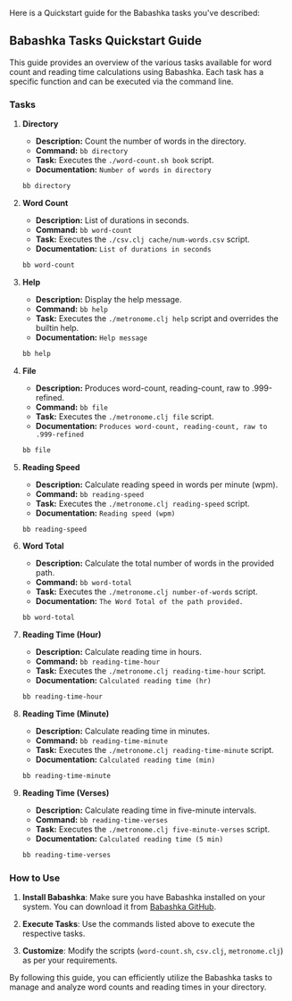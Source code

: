 Here is a Quickstart guide for the Babashka tasks you've described:

## Babashka Tasks Quickstart Guide

This guide provides an overview of the various tasks available for word count and reading time calculations using Babashka. Each task has a specific function and can be executed via the command line.

### Tasks

1. **Directory**
   - **Description:** Count the number of words in the directory.
   - **Command:** `bb directory`
   - **Task:** Executes the `./word-count.sh book` script.
   - **Documentation:** `Number of words in directory`
   ```bash
   bb directory
   ```

2. **Word Count**
   - **Description:** List of durations in seconds.
   - **Command:** `bb word-count`
   - **Task:** Executes the `./csv.clj cache/num-words.csv` script.
   - **Documentation:** `List of durations in seconds`
   ```bash
   bb word-count
   ```

3. **Help**
   - **Description:** Display the help message.
   - **Command:** `bb help`
   - **Task:** Executes the `./metronome.clj help` script and overrides the builtin help.
   - **Documentation:** `Help message`
   ```bash
   bb help
   ```

4. **File**
   - **Description:** Produces word-count, reading-count, raw to .999-refined.
   - **Command:** `bb file`
   - **Task:** Executes the `./metronome.clj file` script.
   - **Documentation:** `Produces word-count, reading-count, raw to .999-refined`
   ```bash
   bb file
   ```

5. **Reading Speed**
   - **Description:** Calculate reading speed in words per minute (wpm).
   - **Command:** `bb reading-speed`
   - **Task:** Executes the `./metronome.clj reading-speed` script.
   - **Documentation:** `Reading speed (wpm)`
   ```bash
   bb reading-speed
   ```

6. **Word Total**
   - **Description:** Calculate the total number of words in the provided path.
   - **Command:** `bb word-total`
   - **Task:** Executes the `./metronome.clj number-of-words` script.
   - **Documentation:** `The Word Total of the path provided.`
   ```bash
   bb word-total
   ```

7. **Reading Time (Hour)**
   - **Description:** Calculate reading time in hours.
   - **Command:** `bb reading-time-hour`
   - **Task:** Executes the `./metronome.clj reading-time-hour` script.
   - **Documentation:** `Calculated reading time (hr)`
   ```bash
   bb reading-time-hour
   ```

8. **Reading Time (Minute)**
   - **Description:** Calculate reading time in minutes.
   - **Command:** `bb reading-time-minute`
   - **Task:** Executes the `./metronome.clj reading-time-minute` script.
   - **Documentation:** `Calculated reading time (min)`
   ```bash
   bb reading-time-minute
   ```

9. **Reading Time (Verses)**
   - **Description:** Calculate reading time in five-minute intervals.
   - **Command:** `bb reading-time-verses`
   - **Task:** Executes the `./metronome.clj five-minute-verses` script.
   - **Documentation:** `Calculated reading time (5 min)`
   ```bash
   bb reading-time-verses
   ```

### How to Use

1. **Install Babashka**: Make sure you have Babashka installed on your system. You can download it from [Babashka GitHub](https://github.com/babashka/babashka).

2. **Execute Tasks**: Use the commands listed above to execute the respective tasks.

3. **Customize**: Modify the scripts (`word-count.sh`, `csv.clj`, `metronome.clj`) as per your requirements.

By following this guide, you can efficiently utilize the Babashka tasks to manage and analyze word counts and reading times in your directory.
